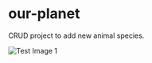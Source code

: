 # our-planet
CRUD project to add new animal species.

![Test Image 1](https://user-images.githubusercontent.com/48626342/88455140-d4301e80-ce6a-11ea-85ce-5ab0cbacab6c.png)



